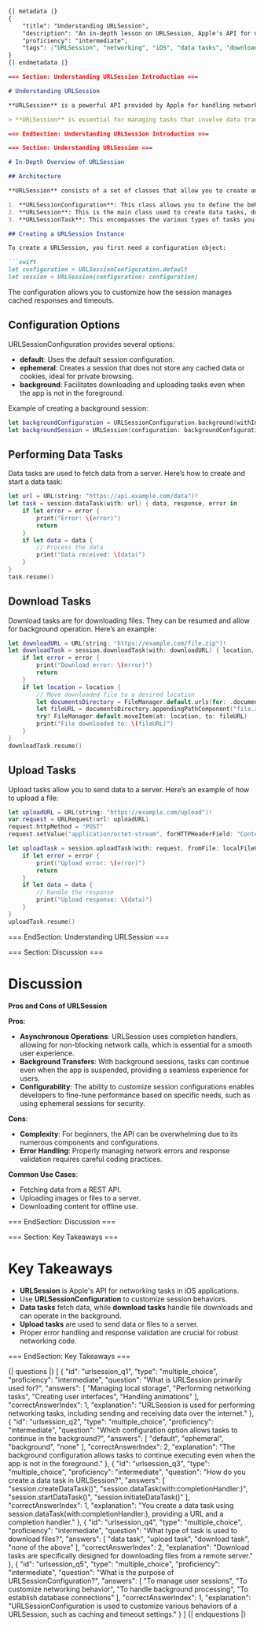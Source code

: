 ```markdown
{| metadata |}
{
    "title": "Understanding URLSession",
    "description": "An in-depth lesson on URLSession, Apple's API for networking tasks in iOS development.",
    "proficiency": "intermediate",
    "tags": ["URLSession", "networking", "iOS", "data tasks", "download tasks", "upload tasks", "Swift"]
}
{| endmetadata |}

=== Section: Understanding URLSession Introduction ===

# Understanding URLSession

**URLSession** is a powerful API provided by Apple for handling networking tasks in iOS applications. It simplifies the process of making HTTP requests, downloading data, and uploading files. This lesson aims to provide a comprehensive overview of URLSession's architecture, configuration options, and how to perform various networking tasks effectively. 

> **URLSession** is essential for managing tasks that involve data transfer between your app and a remote server or resource.

=== EndSection: Understanding URLSession Introduction ===

=== Section: Understanding URLSession ===

# In-Depth Overview of URLSession

## Architecture

**URLSession** consists of a set of classes that allow you to create and configure networking sessions. At its core, URLSession can be broken down into three main components:

1. **URLSessionConfiguration**: This class allows you to define the behavior of your URL session, such as cache policies, timeout durations, and request headers.
2. **URLSession**: This is the main class used to create data tasks, download tasks, and upload tasks. You create an instance of URLSession using a configuration object.
3. **URLSessionTask**: This encompasses the various types of tasks you can perform, such as data tasks, download tasks, and upload tasks.

## Creating a URLSession Instance

To create a URLSession, you first need a configuration object:

```swift
let configuration = URLSessionConfiguration.default
let session = URLSession(configuration: configuration)
```

The configuration allows you to customize how the session manages cached responses and timeouts.

## Configuration Options

URLSessionConfiguration provides several options:

- **default**: Uses the default session configuration.
- **ephemeral**: Creates a session that does not store any cached data or cookies, ideal for private browsing.
- **background**: Facilitates downloading and uploading tasks even when the app is not in the foreground.

Example of creating a background session:

```swift
let backgroundConfiguration = URLSessionConfiguration.background(withIdentifier: "com.example.app.background")
let backgroundSession = URLSession(configuration: backgroundConfiguration)
```

## Performing Data Tasks

Data tasks are used to fetch data from a server. Here’s how to create and start a data task:

```swift
let url = URL(string: "https://api.example.com/data")!
let task = session.dataTask(with: url) { data, response, error in
    if let error = error {
        print("Error: \(error)")
        return
    }
    if let data = data {
        // Process the data
        print("Data received: \(data)")
    }
}
task.resume()
```

## Download Tasks

Download tasks are for downloading files. They can be resumed and allow for background operation. Here’s an example:

```swift
let downloadURL = URL(string: "https://example.com/file.zip")!
let downloadTask = session.downloadTask(with: downloadURL) { location, response, error in
    if let error = error {
        print("Download error: \(error)")
        return
    }
    if let location = location {
        // Move downloaded file to a desired location
        let documentsDirectory = FileManager.default.urls(for: .documentDirectory, in: .userDomainMask).first!
        let fileURL = documentsDirectory.appendingPathComponent("file.zip")
        try? FileManager.default.moveItem(at: location, to: fileURL)
        print("File downloaded to: \(fileURL)")
    }
}
downloadTask.resume()
```

## Upload Tasks

Upload tasks allow you to send data to a server. Here’s an example of how to upload a file:

```swift
let uploadURL = URL(string: "https://example.com/upload")!
var request = URLRequest(url: uploadURL)
request.httpMethod = "POST"
request.setValue("application/octet-stream", forHTTPHeaderField: "Content-Type")

let uploadTask = session.uploadTask(with: request, fromFile: localFileURL) { data, response, error in
    if let error = error {
        print("Upload error: \(error)")
        return
    }
    if let data = data {
        // Handle the response
        print("Upload response: \(data)")
    }
}
uploadTask.resume()
```

=== EndSection: Understanding URLSession ===

=== Section: Discussion ===

# Discussion

**Pros and Cons of URLSession**

**Pros**:
- **Asynchronous Operations**: URLSession uses completion handlers, allowing for non-blocking network calls, which is essential for a smooth user experience.
- **Background Transfers**: With background sessions, tasks can continue even when the app is suspended, providing a seamless experience for users.
- **Configurability**: The ability to customize session configurations enables developers to fine-tune performance based on specific needs, such as using ephemeral sessions for security.

**Cons**:
- **Complexity**: For beginners, the API can be overwhelming due to its numerous components and configurations.
- **Error Handling**: Properly managing network errors and response validation requires careful coding practices.

**Common Use Cases**:
- Fetching data from a REST API.
- Uploading images or files to a server.
- Downloading content for offline use.

=== EndSection: Discussion ===

=== Section: Key Takeaways ===

# Key Takeaways

- **URLSession** is Apple's API for networking tasks in iOS applications.
- Use **URLSessionConfiguration** to customize session behaviors.
- **Data tasks** fetch data, while **download tasks** handle file downloads and can operate in the background.
- **Upload tasks** are used to send data or files to a server.
- Proper error handling and response validation are crucial for robust networking code.

=== EndSection: Key Takeaways ===

{| questions |}
[
    {
        "id": "urlsession_q1",
        "type": "multiple_choice",
        "proficiency": "intermediate",
        "question": "What is URLSession primarily used for?",
        "answers": [
            "Managing local storage",
            "Performing networking tasks",
            "Creating user interfaces",
            "Handling animations"
        ],
        "correctAnswerIndex": 1,
        "explanation": "URLSession is used for performing networking tasks, including sending and receiving data over the internet."
    },
    {
        "id": "urlsession_q2",
        "type": "multiple_choice",
        "proficiency": "intermediate",
        "question": "Which configuration option allows tasks to continue in the background?",
        "answers": [
            "default",
            "ephemeral",
            "background",
            "none"
        ],
        "correctAnswerIndex": 2,
        "explanation": "The background configuration allows tasks to continue executing even when the app is not in the foreground."
    },
    {
        "id": "urlsession_q3",
        "type": "multiple_choice",
        "proficiency": "intermediate",
        "question": "How do you create a data task in URLSession?",
        "answers": [
            "session.createDataTask()",
            "session.dataTask(with:completionHandler:)",
            "session.startDataTask()",
            "session.initiateDataTask()"
        ],
        "correctAnswerIndex": 1,
        "explanation": "You create a data task using session.dataTask(with:completionHandler:), providing a URL and a completion handler."
    },
    {
        "id": "urlsession_q4",
        "type": "multiple_choice",
        "proficiency": "intermediate",
        "question": "What type of task is used to download files?",
        "answers": [
            "data task",
            "upload task",
            "download task",
            "none of the above"
        ],
        "correctAnswerIndex": 2,
        "explanation": "Download tasks are specifically designed for downloading files from a remote server."
    },
    {
        "id": "urlsession_q5",
        "type": "multiple_choice",
        "proficiency": "intermediate",
        "question": "What is the purpose of URLSessionConfiguration?",
        "answers": [
            "To manage user sessions",
            "To customize networking behavior",
            "To handle background processing",
            "To establish database connections"
        ],
        "correctAnswerIndex": 1,
        "explanation": "URLSessionConfiguration is used to customize various behaviors of a URLSession, such as caching and timeout settings."
    }
]
{| endquestions |}
```